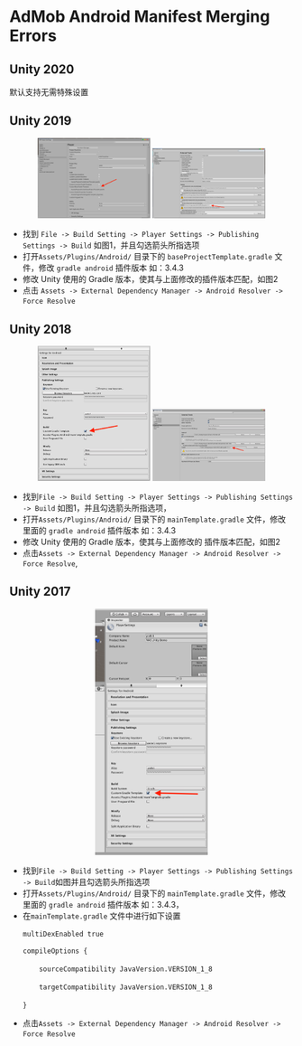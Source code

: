 # AdMob Android Manifest Merging Errors

## Unity 2020
默认支持无需特殊设置

## Unity 2019

<center class="half">
    <img src="../resource/manifest-merging-errors-queries-1.png" width="200"/>
    <img src="../resource/manifest-merging-errors-queries-2.png" width="200"/>
</center>

* 找到 `File -> Build Setting -> Player Settings -> Publishing Settings -> Build` 如图1，并且勾选箭头所指选项
* 打开`Assets/Plugins/Android/` 目录下的 `baseProjectTemplate.gradle` 文件，修改 `gradle android` 插件版本 如：3.4.3
* 修改 Unity 使用的 Gradle 版本，使其与上面修改的插件版本匹配，如图2
* 点击 `Assets -> External Dependency Manager -> Android Resolver -> Force Resolve`


## Unity 2018

<center class="half">
    <img src="../resource/manifest-merging-errors-queries-3.png" width="200"/>
    <img src="../resource/manifest-merging-errors-queries-4.png" width="200"/>
</center>

* 找到`File -> Build Setting -> Player Settings -> Publishing Settings -> Build` 如图1，并且勾选箭头所指选项，
* 打开`Assets/Plugins/Android/` 目录下的 `mainTemplate.gradle` 文件，修改里面的 `gradle android` 插件版本 如：3.4.3
* 修改 Unity 使用的 Gradle 版本，使其与上面修改的 插件版本匹配，如图2
* 点击`Assets -> External Dependency Manager -> Android Resolver -> Force Resolve`,

## Unity 2017

<center class="half">
    <img src="../resource/manifest-merging-errors-queries-5.png" width="200"/>
</center>

* 找到`File -> Build Setting -> Player Settings -> Publishing Settings -> Build`如图并且勾选箭头所指选项
* 打开`Assets/Plugins/Android/` 目录下的 `mainTemplate.gradle` 文件，修改里面的 `gradle android` 插件版本 如：3.4.3，
* 在`mainTemplate.gradle` 文件中进行如下设置
    ```
    multiDexEnabled true
    ```
    ```
    compileOptions {

        sourceCompatibility JavaVersion.VERSION_1_8

        targetCompatibility JavaVersion.VERSION_1_8

    }
    ```
 * 点击`Assets -> External Dependency Manager -> Android Resolver -> Force Resolve`
